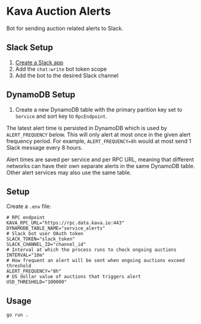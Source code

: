 # Kava Auction Alerts

Bot for sending auction related alerts to Slack.

## Slack Setup

1. [Create a Slack app](https://api.slack.com/apps/new)
2. Add the `chat:write` bot token scope
3. Add the bot to the desired Slack channel

## DynamoDB Setup

1. Create a new DynamoDB table with the primary parition key set to `Service` and
   sort key to `RpcEndpoint`.

The latest alert time is persisted in DynamoDB which is used by
`ALERT_FREQUENCY` below. This will only alert at most once in the given alert
frequency period. For example, `ALERT_FREQUENCY=8h` would at most send 1 Slack
message every 8 hours.

Alert times are saved per service and per RPC URL, meaning that different
networks can have their own separate alerts in the same DynamoDB table. Other
alert services may also use the same table.

## Setup

Create a `.env` file:

```
# RPC endpoint
KAVA_RPC_URL="https://rpc.data.kava.io:443"
DYNAMODB_TABLE_NAME="service_alerts"
# Slack bot user OAuth token
SLACK_TOKEN="slack_token"
SLACK_CHANNEL_ID="channel_id"
# Interval at which the process runs to check ongoing auctions
INTERVAL="10m"
# How frequent an alert will be sent when ongoing auctions exceed threshold
ALERT_FREQUENCY="8h"
# US dollar value of auctions that triggers alert
USD_THRESHOLD="100000"
```

## Usage

```
go run .
```
